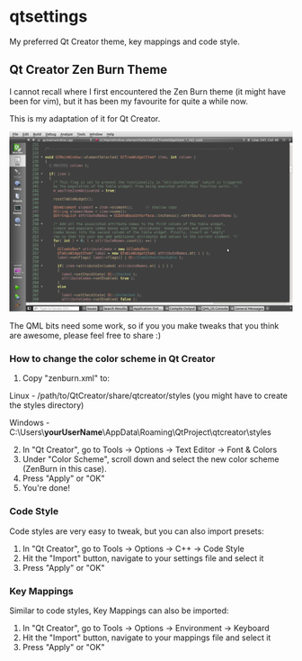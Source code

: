 qtsettings
==========

My preferred Qt Creator theme, key mappings and code style.

## Qt Creator Zen Burn Theme

I cannot recall where I first encountered the Zen Burn theme (it might have been for vim), but it has been my favourite for quite a while now. 

This is my adaptation of it for Qt Creator.

![Alt text](zenburn.png?raw=true "Zen Burn") 

The QML bits need some work, so if you you make tweaks that you think are awesome, please feel free to share :)

### How to change the color scheme in Qt Creator

1. Copy "zenburn.xml" to:

Linux - /path/to/QtCreator/share/qtcreator/styles  (you might have to create the styles directory)

Windows - C:\Users\\**yourUserName**\AppData\Roaming\QtProject\qtcreator\styles

2. In "Qt Creator", go to Tools -> Options -> Text Editor -> Font & Colors
3. Under "Color Scheme", scroll down and select the new color scheme (ZenBurn in this case).
4. Press "Apply" or "OK"
5. You're done!

### Code Style

Code styles are very easy to tweak, but you can also import presets:

1. In "Qt Creator", go to Tools -> Options -> C++ -> Code Style
2. Hit the "Import" button, navigate to your settings file and select it
3. Press "Apply" or "OK"

### Key Mappings

Similar to code styles, Key Mappings can also be imported:

1. In "Qt Creator", go to Tools -> Options -> Environment -> Keyboard
2. Hit the "Import" button, navigate to your mappings file and select it
3. Press "Apply" or "OK"

